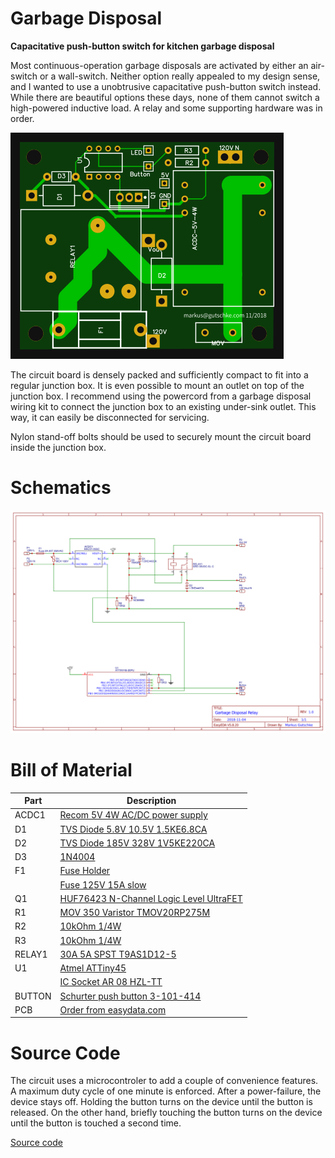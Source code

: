 # Garbage Disposal
**Capacitative push-button switch for kitchen garbage disposal**

Most continuous-operation garbage disposals are activated by either an air-switch or a
wall-switch. Neither option really appealed to my design sense, and I wanted to 
use a unobtrusive capacitative push-button switch instead. While there are beautiful
options these days, none of them cannot switch a high-powered inductive load. A relay
and some supporting hardware was in order.

[![PCB Photo](https://raw.githubusercontent.com/gutschke/garbagedisposal/master/easyeda/photo.png)](easyeda)

The circuit board is densely packed and sufficiently compact to fit into a regular
junction box. It is even possible to mount an outlet on top of the junction box.
I recommend using the powercord from a garbage disposal wiring kit to connect the
junction box to an existing under-sink outlet. This way, it can easily be disconnected
for servicing.

Nylon stand-off bolts should be used to securely mount the circuit board inside the
junction box.

# Schematics

[![Schematics](https://raw.githubusercontent.com/gutschke/garbagedisposal/master/easyeda/schematics.svg?sanitize=true)](easyeda)

# Bill of Material

| Part | Description |
| ---- | ----------- |
| ACDC1 | [Recom 5V 4W AC/DC power supply](https://www.digikey.com/product-detail/en/3-101-414/486-3357-ND/7104553) |
| D1 | [TVS Diode 5.8V 10.5V 1.5KE6.8CA](https://www.digikey.com/product-detail/en/1.5KE6.8CA/1.5KE6.8CALFCT-ND/285845) |
| D2 | [TVS Diode 185V 328V 1V5KE220CA](https://www.digikey.com/product-detail/en/1V5KE220CA/1V5KE220CACT-ND/3907941) |
| D3 | [1N4004](https://www.digikey.com/product-detail/en/micro-commercial-co/1N4004-TP/1N4004-TPMSCT-ND/773691) |
| F1 | [Fuse Holder](https://www.digikey.com/product-detail/en/keystone-electronics/3576/36-3576-ND/3465426) |
|    | [Fuse 125V 15A slow](https://www.digikey.com/product-detail/en/bel-fuse-inc/3SB-15-R/507-1537-ND/1009761) |
| Q1 | [HUF76423 N-Channel Logic Level UltraFET](https://www.digikey.com/products/en?keywords=huf76423p3) |
| R1 | [MOV 350 Varistor TMOV20RP275M](https://www.digikey.com/product-detail/en/littelfuse-inc/TMOV20RP275M/F4043-ND/1154461) |
| R2 | [10kOhm 1/4W](https://www.digikey.com/product-detail/en/yageo/CFR-25JB-52-10K/10KQBK-ND/338) |
| R3 | [10kOhm 1/4W](https://www.digikey.com/product-detail/en/yageo/CFR-25JB-52-10K/10KQBK-ND/338) |
| RELAY1 | [30A 5A SPST T9AS1D12-5](https://www.digikey.com/product-detail/en/T9AS1D12-5/PB1014-ND/1095335) |
| U1 | [Atmel ATTiny45](https://www.digikey.com/product-detail/en/microchip-technology/ATTINY45-20PU/ATTINY45-20PU-ND/735465) |
|    | [IC Socket AR 08 HZL-TT](https://www.digikey.com/product-detail/en/microchip-technology/ATTINY45-20PU/ATTINY45-20PU-ND/735465) |
| BUTTON | [Schurter push button 3-101-414](https://www.digikey.com/product-detail/en/3-101-414/486-3357-ND/7104553) |
| PCB | [Order from easydata.com](https://easyeda.com/zodiac_7307/garbage-disposal-relay) |

# Source Code

The circuit uses a microcontroler to add a couple of convenience features. A maximum
duty cycle of one minute is enforced. After a power-failure, the device stays off.
Holding the button turns on the device until the button is released. On the other hand,
briefly touching the button turns on the device until the button is touched a second
time.

[Source code](garbagedisposal.ino)

